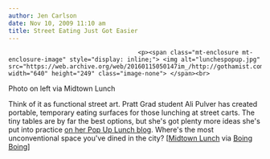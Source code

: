 ```yaml
---
author: Jen Carlson
date: Nov 10, 2009 11:10 am
title: Street Eating Just Got Easier
---
```


	
										<p><span class="mt-enclosure mt-enclosure-image" style="display: inline;"> <img alt="lunchespopup.jpg" src="https://web.archive.org/web/20160115050147im_/http://gothamist.com/attachments/arts_jen/lunchespopup.jpg" width="640" height="249" class="image-none"> </span><br>
<span class="photo_caption">Photo on left via Midtown Lunch</span></p>

<p>Think of it as functional street art. Pratt Grad student Ali Pulver has created portable, temporary eating surfaces for those lunching at street carts. The tiny tables are by far the best options, but she&apos;s got plenty more ideas she&apos;s put into practice <a href="https://web.archive.org/web/20160115050147/http://popuplunch.com/">on her Pop Up Lunch blog</a>. Where&apos;s the most unconventional space you&apos;ve dined in the city? [<a href="https://web.archive.org/web/20160115050147/http://midtownlunch.com/2009/11/06/hydrantables-lunch-shelves-are-amazing-new-achievements-in-street-food-technology/">Midtown Lunch</a> via <a href="https://web.archive.org/web/20160115050147/http://www.boingboing.net/2009/11/09/pop-up-lunch-nyc-tem.html">Boing Boing</a>]</p>					
										
									
				
